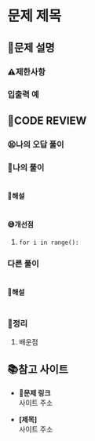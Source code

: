 # 문제 제목

## **📝문제 설명**

### **⚠제한사항**

### **입출력 예**

## **🧐CODE REVIEW**

### **😫나의 오답 풀이**

### **🧾나의 풀이**

```python

```

#### **📝해설**

```python
```

#### **😅개선점**

1. `for i in range():` 

### **다른 풀이**

```python
```

#### **📝해설**

```python
```

### **🔖정리**

1. 배운점

## 📚참고 사이트

- **🔗문제 링크**<br/>
사이트 주소

- **[제목]**<br/>
사이트 주소